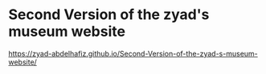 # Second Version of the zyad's museum website


https://zyad-abdelhafiz.github.io/Second-Version-of-the-zyad-s-museum-website/
